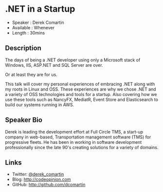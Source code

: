 .NET in a Startup
===============================

* Speaker   : Derek Comartin
* Available : Whenever
* Length    : 30mins

Description
-----------

The days of being a .NET developer using only a Microsoft stack of Windows, IIS, ASP.NET and SQL Server are over.

Or at least they are for us.

This talk will cover my personal experiences of embracing .NET along with my roots in Linux and OSS.  These
experiences are why we chose .NET and a variety of OSS technologies and tools for a startup.  Also covering how
we use these tools such as NancyFX, MediatR, Event Store and Elasticsearch to build our systems running in AWS.


Speaker Bio
-----------

Derek is leading the development effort at Full Circle TMS, a start-up company in web-based, Transportation
management software (TMS) for progressive fleets.  He has been in working in software development professionally
since the late 90's creating solutions for a variety of domains.


Links
-----

* Twitter: [@derek_comartin](https://twitter.com/derek_comartin)
* Blog: http://codeopinion.com
* GitHub: http://github.com/dcomartin
